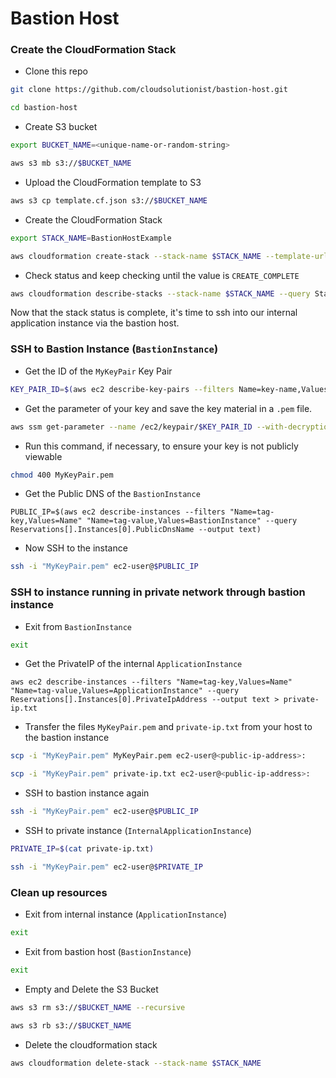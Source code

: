 # Bastion Host

### Create the CloudFormation Stack
* Clone this repo
```bash
git clone https://github.com/cloudsolutionist/bastion-host.git
```
```bash
cd bastion-host
```

* Create S3 bucket
```bash
export BUCKET_NAME=<unique-name-or-random-string>
```
```bash
aws s3 mb s3://$BUCKET_NAME
```

* Upload the CloudFormation template to S3
```bash
aws s3 cp template.cf.json s3://$BUCKET_NAME
```

* Create the CloudFormation Stack
```bash
export STACK_NAME=BastionHostExample
```
```bash
aws cloudformation create-stack --stack-name $STACK_NAME --template-url https://$BUCKET_NAME.s3.amazonaws.com/template.cf.json
```

* Check status and keep checking until the value is `CREATE_COMPLETE`
```bash
aws cloudformation describe-stacks --stack-name $STACK_NAME --query Stacks[].StackStatus --output text
```

Now that the stack status is complete, it's time to ssh into our internal application instance via the bastion host.

### SSH to Bastion Instance (`BastionInstance`)

* Get the ID of the `MyKeyPair` Key Pair

```bash
KEY_PAIR_ID=$(aws ec2 describe-key-pairs --filters Name=key-name,Values=MyKeyPair --query KeyPairs[*].KeyPairId --output text)
```
* Get the parameter of your key and save the key material in a `.pem` file.
```bash
aws ssm get-parameter --name /ec2/keypair/$KEY_PAIR_ID --with-decryption --query Parameter.Value --output text > MyKeyPair.pem
```

* Run this command, if necessary, to ensure your key is not publicly viewable
```bash
chmod 400 MyKeyPair.pem
```

* Get the Public DNS of the `BastionInstance`
```
PUBLIC_IP=$(aws ec2 describe-instances --filters "Name=tag-key,Values=Name" "Name=tag-value,Values=BastionInstance" --query Reservations[].Instances[0].PublicDnsName --output text)
```

* Now SSH to the instance
```bash
ssh -i "MyKeyPair.pem" ec2-user@$PUBLIC_IP
```

### SSH to instance running in private network through bastion instance

* Exit from `BastionInstance`

```bash
exit
```

* Get the PrivateIP of the internal `ApplicationInstance`
```
aws ec2 describe-instances --filters "Name=tag-key,Values=Name" "Name=tag-value,Values=ApplicationInstance" --query Reservations[].Instances[0].PrivateIpAddress --output text > private-ip.txt
```

* Transfer the files `MyKeyPair.pem` and `private-ip.txt` from your host to the bastion instance
```bash
scp -i "MyKeyPair.pem" MyKeyPair.pem ec2-user@<public-ip-address>:
```
```bash
scp -i "MyKeyPair.pem" private-ip.txt ec2-user@<public-ip-address>:
```

* SSH to bastion instance again
```bash
ssh -i "MyKeyPair.pem" ec2-user@$PUBLIC_IP
```

* SSH to private instance (`InternalApplicationInstance`)
```bash
PRIVATE_IP=$(cat private-ip.txt)
```
```bash
ssh -i "MyKeyPair.pem" ec2-user@$PRIVATE_IP
```

### Clean up resources

* Exit from internal instance (`ApplicationInstance`)
```bash
exit
```

* Exit from bastion host (`BastionInstance`)
```bash
exit
```

* Empty and Delete the S3 Bucket
```bash
aws s3 rm s3://$BUCKET_NAME --recursive
```
```bash
aws s3 rb s3://$BUCKET_NAME 
```

* Delete the cloudformation stack
```bash
aws cloudformation delete-stack --stack-name $STACK_NAME
```

